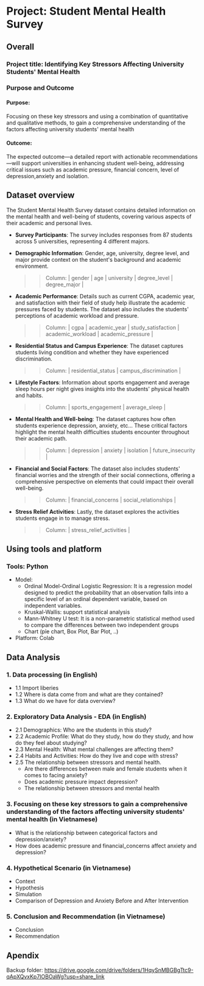 # Project: Student Mental Health Survey

## Overall
### Project title: Identifying Key Stressors Affecting University Students' Mental Health
### Purpose and Outcome
  #### Purpose: 
  Focusing on these key stressors and using a combination of quantitative and qualitative methods, to gain a comprehensive understanding of the factors affecting university students' mental health
  #### Outcome: 
  The expected outcome—a detailed report with actionable recommendations—will support universities in enhancing student well-being, addressing critical issues such as academic pressure, financial concern, level of depression,anxiety and isolation.

## Dataset overview
The Student Mental Health Survey dataset contains detailed information on the mental health and well-being of students, covering various aspects of their academic and personal lives.

- **Survey Participants**: The survey includes responses from 87 students across 5 universities, representing 4 different majors.
- **Demographic Information**: Gender, age, university, degree level, and major provide context on the student's background and academic environment.
  >> Column: | gender | age | university | degree_level | degree_major |
  
- **Academic Performance**: Details such as current CGPA, academic year, and satisfaction with their field of study help illustrate the academic pressures faced by students. The dataset also includes the students' perceptions of academic workload and pressure.
  >> Column: | cgpa | academic_year | study_satisfaction | academic_workload | academic_pressure |
  
- **Residential Status and Campus Experience**: The dataset captures students living condition and whether they have experienced discrimination.
  >> Column: | residential_status | campus_discrimination |

- **Lifestyle Factors**: Information about sports engagement and average sleep hours per night gives insights into the students' physical health and habits.
  >> Column: | sports_engagement | average_sleep |
  
- **Mental Health and Well-being**: The dataset captures how often students experience depression, anxiety, etc... These critical factors highlight the mental health difficulties students encounter throughout their academic path.
  >> Column: | depression | anxiety | isolation | future_insecurity |

- **Financial and Social Factors**: The dataset also includes students' financial worries and the strength of their social connections, offering a comprehensive perspective on elements that could impact their overall well-being.
  >> Column: | financial_concerns | social_relationships | 

- **Stress Relief Activities**: Lastly, the dataset explores the activities students engage in to manage stress.
  >> Column: | stress_relief_activities |

## Using tools and platform
### Tools: Python
- Model:
    - Ordinal Model-Ordinal Logistic Regression: It is a regression model designed to predict the probability that an observation falls into a specific level of an ordinal dependent variable, based on independent variables.
    - Kruskal-Wallis: support statistical analysis
    - Mann-Whitney U test: It is a non-parametric statistical method used to compare the differences between two independent groups
    - Chart (pỉe chart, Box Plot, Bar Plot, ..)
- Platform: Colab
## Data Analysis
### 1. Data processing (in English)
- 1.1 Import liberies
- 1.2 Where is data come from and what are they contained?
- 1.3 What do we have for data overview?
### 2. Exploratory Data Analysis - EDA (in English)
- 2.1 Demographics: Who are the students in this study?
- 2.2 Academic Profile: What do they study, how do they study, and how do they feel about studying?
- 2.3 Mental Health: What mental challenges are affecting them?
- 2.4 Habits and Activities: How do they live and cope with stress?
- 2.5 The relationship between stressors and mental health.
    - Are there differences between male and female students when it comes to facing anxiety?
    - Does academic pressure impact depression?
    - The relationship between stressors and mental health
### 3. Focusing on these key stressors to gain a comprehensive understanding of the factors affecting university students' mental health (in Vietnamese)
- What is the relationship between categorical factors and depression/anxiety?
- How does academic pressure and financial_concerns affect anxiety and depression?
### 4. Hypothetical Scenario (in Vietnamese)
- Context
- Hypothesis
- Simulation
- Comparison of Depression and Anxiety Before and After Intervention
### 5. Conclusion and Recommendation (in Vietnamese)
- Conclusion
- Recommendation
## Apendix
Backup folder: https://drive.google.com/drive/folders/1HqySnMBGBgTtc9-qApXQvxKp7IOBOaWg?usp=share_link

